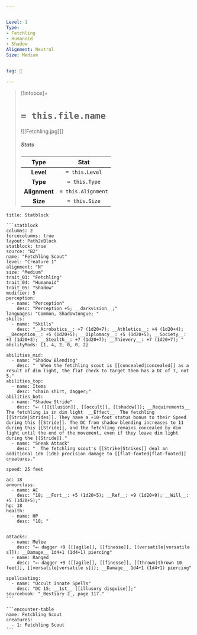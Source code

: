 ```yaml
---


Level: 1
Type:
- Fetchling
- Humanoid
- Shadow
Alignment: Neutral
Size: Medium


tag: 👹

---
```


> [!infobox]+
> #  `= this.file.name`
> ![[Fetchling.jpg]]]
> ##### Stats
> Type | Stat |
> :---:|:---:|
> **Level** | `= this.Level` |
> **Type** | `= this.Type` |
> **Alignment** | `= this.Alignment` |
> **Size** | `= this.Size` |



````ad-info
title: Statblock

```statblock
columns: 2
forcecolumns: true
layout: Path2eBlock
statblock: true
source: "B2"
name: "Fetchling Scout"
level: "Creature 1"
alignment: "N"
size: "Medium"
trait_03: "Fetchling"
trait_04: "Humanoid"
trait_05: "Shadow"
modifier: 5
perception:
  - name: "Perception"
    desc: "Perception +5; __darkvision__;"
languages: "Common, Shadowtongue; "
skills:
  - name: "Skills"
    desc: "__Acrobatics__: +7 (1d20+7); __Athletics__: +4 (1d20+4); __Deception__: +5 (1d20+5); __Diplomacy__: +5 (1d20+5); __Society__: +3 (1d20+3); __Stealth__: +7 (1d20+7); __Thievery__: +7 (1d20+7); "
abilityMods: [1, 4, 2, 0, 0, 2]

abilities_mid:
  - name: "Shadow Blending"
    desc: "  When the fetchling scout is [[concealed|concealed]] as a result of dim light, the flat check to target them has a DC of 7, not 5."
abilities_top:
  - name: Items
    desc: "chain shirt, dagger;"
abilities_bot:
  - name: "Shadow Stride"
    desc: "⬻ ([[illusion]], [[occult]], [[shadow]]); __Requirements__ The fetchling is in dim light  __Effect__  The fetchling [[Stride|Strides]]. They have a +10-foot status bonus to their Speed during this [[Stride]]. The DC from shadow blending increases to 11 during this [[Stride]], and the fetchling remains concealed by dim light until the end of the movement, even if they leave dim light during the [[Stride]]."
  - name: "Sneak Attack"
    desc: "  The fetchling scout's [[Strike|Strikes]] deal an additional 1d6 (1d6) precision damage to [[flat-footed|flat-footed]] creatures."

speed: 25 feet

ac: 18
armorclass:
  - name: AC
    desc: "18; __Fort__: +5 (1d20+5); __Ref__: +9 (1d20+9); __Will__: +5 (1d20+5);"
hp: 18
health:
  - name: HP
    desc: "18; "


attacks:
  - name: Melee
    desc: "⬻ dagger +9 ([[agile]], [[finesse]], [[versatile|versatile s]]); __Damage__ 1d4+1 (1d4+1) piercing"
  - name: Ranged
    desc: "⬻ dagger +9 ([[agile]], [[finesse]], [[thrown|thrown 10 feet]], [[versatile|versatile s]]); __Damage__ 1d4+1 (1d4+1) piercing"

spellcasting:
  - name: "Occult Innate Spells"
    desc: "DC 15; __1st__ [[illusory disguise]];"
sourcebook: "_Bestiary 2_, page 117."
```

```encounter-table
name: Fetchling Scout
creatures:
  - 1: Fetchling Scout
```

````


